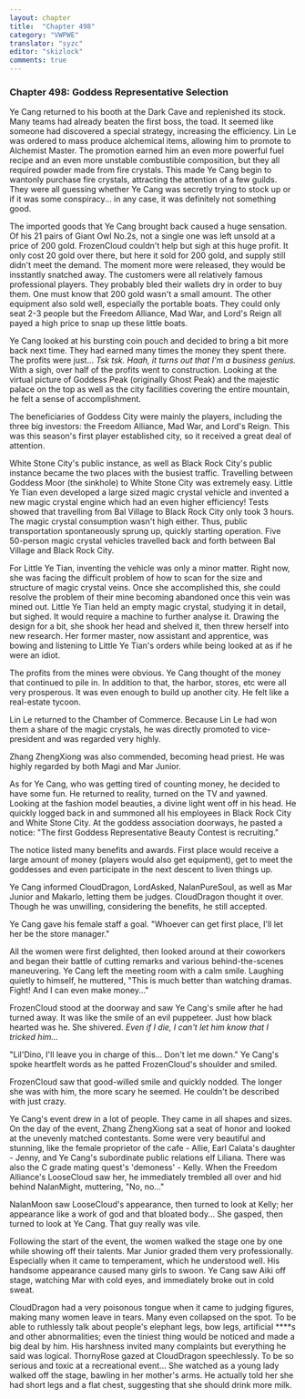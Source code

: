 ```yaml
---
layout: chapter
title:  "Chapter 498"
category: "VWPWE"
translator: "syzc"
editor: "skizlock"
comments: true
---
```


### Chapter 498: Goddess Representative Selection

Ye Cang returned to his booth at the Dark Cave and replenished its stock. Many teams had already beaten the first boss, the toad. It seemed like someone had discovered a special strategy, increasing the efficiency. Lin Le was ordered to mass produce alchemical items, allowing him to promote to Alchemist Master. The promotion earned him an even more powerful fuel recipe and an even more unstable combustible composition, but they all required powder made from fire crystals. This made Ye Cang begin to wantonly purchase fire crystals, attracting the attention of a few guilds. They were all guessing whether Ye Cang was secretly trying to stock up or if it was some conspiracy... in any case, it was definitely not something good.

The imported goods that Ye Cang brought back caused a huge sensation. Of his 21 pairs of Giant Owl No.2s, not a single one was left unsold at a price of 200 gold. FrozenCloud couldn't help but sigh at this huge profit. It only cost 20 gold over there, but here it sold for 200 gold, and supply still didn't meet the demand. The moment more were released, they would be insstantly snatched away. The customers were all relatively famous professional players. They probably bled their wallets dry in order to buy them. One must know that 200 gold wasn't a small amount. The other equipment also sold well, especially the portable boats. They could only seat 2-3 people but the Freedom Alliance, Mad War, and Lord's Reign all payed a high price to snap up these little boats.

Ye Cang looked at his bursting coin pouch and decided to bring a bit more back next time. They had earned many times the money they spent there. The profits were just... *Tsk tsk. Haah, it turns out that I'm a business genius.* With a sigh, over half of the profits went to construction. Looking at the virtual picture of Goddess Peak (originally Ghost Peak) and the majestic palace on the top as well as the city facilities covering the entire mountain, he felt a sense of accomplishment.

The beneficiaries of Goddess City were mainly the players, including the three big investors: the Freedom Alliance, Mad War, and Lord's Reign. This was this season's first player established city, so it received a great deal of attention.

White Stone City's public instance, as well as Black Rock City's public instance became the two places with the busiest traffic. Travelling between Goddess Moor (the sinkhole) to White Stone City was extremely easy. Little Ye Tian even developed a large sized magic crystal vehicle and invented a new magic crystal engine which had an even higher efficiency! Tests showed that travelling from Bal Village to Black Rock City only took 3 hours. The magic crystal consumption wasn't high either. Thus, public transportation spontaneously sprung up, quickly starting operation. Five 50-person magic crystal vehicles travelled back and forth between Bal Village and Black Rock City.

For Little Ye Tian, inventing the vehicle was only a minor matter. Right now, she was facing the difficult problem of how to scan for the size and structure of magic crystal veins. Once she accomplished this, she could resolve the problem of their mine becoming abandoned once this vein was mined out. Little Ye Tian held an empty magic crystal, studying it in detail, but sighed. It would require a machine to further analyse it. Drawing the design for a bit, she shook her head and shelved it, then threw herself into new research. Her former master, now assistant and apprentice, was bowing and listening to Little Ye Tian's orders while being looked at as if he were an idiot.

The profits from the mines were obvious. Ye Cang thought of the money that continued to pile in. In addition to that, the harbor, stores, etc were all very prosperous. It was even enough to build up another city. He felt like a real-estate tycoon.

Lin Le returned to the Chamber of Commerce. Because Lin Le had won them a share of the magic crystals, he was directly promoted to vice-president and was regarded very highly.

Zhang ZhengXiong was also commended, becoming head priest. He was highly regarded by both Magi and Mar Junior.

As for Ye Cang, who was getting tired of counting money, he decided to have some fun. He returned to reality, turned on the TV and yawned. Looking at the fashion model beauties, a divine light went off in his head. He quickly logged back in and summoned all his employees in Black Rock City and White Stone City. At the goddess association doorways, he pasted a notice: "The first Goddess Representative Beauty Contest is recruiting."

The notice listed many benefits and awards. First place would receive a large amount of money (players would also get equipment), get to meet the goddesses and even participate in the next descent to liven things up.

Ye Cang informed CloudDragon, LordAsked, NalanPureSoul, as well as Mar Junior and Makarlo, letting them be judges. CloudDragon thought it over. Though he was unwilling, considering the benefits, he still accepted.

Ye Cang gave his female staff a goal. "Whoever can get first place, I'll let her be the store manager."

All the women were first delighted, then looked around at their coworkers and began their battle of cutting remarks and various behind-the-scenes maneuvering. Ye Cang left the meeting room with a calm smile. Laughing quietly to himself, he muttered, "This is much better than watching dramas. Fight! And I can even make money..."

FrozenCloud stood at the doorway and saw Ye Cang's smile after he had turned away. It was like the smile of an evil puppeteer. Just how black hearted was he. She shivered. *Even if I die, I can't let him know that I tricked him...*

"Lil'Dino, I'll leave you in charge of this... Don't let me down." Ye Cang's spoke heartfelt words as he patted FrozenCloud's shoulder and smiled.

FrozenCloud saw that good-willed smile and quickly nodded. The longer she was with him, the more scary he seemed. He couldn't be described with just crazy.

Ye Cang's event drew in a lot of people. They came in all shapes and sizes. On the day of the event, Zhang ZhengXiong sat a seat of honor and looked at the unevenly matched contestants. Some were very beautiful and stunning, like the female proprietor of the cafe - Allie, Earl Calata's daughter - Jenny, and Ye Cang's subordinate public relations elf Liliana. There was also the C grade mating quest's 'demoness' - Kelly. When the Freedom Alliance's LooseCloud saw her, he immediately trembled all over and hid behind NalanMight, muttering, "No, no..."

NalanMoon saw LooseCloud's appearance, then turned to look at Kelly; her appearance like a work of god and that bloated body... She gasped, then turned to look at Ye Cang. That guy really was vile.

Following the start of the event, the women walked the stage one by one while showing off their talents. Mar Junior graded them very professionally. Especially when it came to temperament, which he understood well. His handsome appearance caused many girls to swoon. Ye Cang saw Aiki off stage, watching Mar with cold eyes, and immediately broke out in cold sweat.

CloudDragon had a very poisonous tongue when it came to judging figures, making many women leave in tears. Many even collapsed on the spot. To be able to ruthlessly talk about people's elephant legs, bow legs, artificial \*\*\*\*s and other abnormalities; even the tiniest thing would be noticed and made a big deal by him. His harshness invited many complaints but everything he said was logical. ThornyRose gazed at CloudDragon speechlessly. To be so serious and toxic at a recreational event... She watched as a young lady walked off the stage, bawling in her mother's arms. He actually told her she had short legs and a flat chest, suggesting that she should drink more milk.
